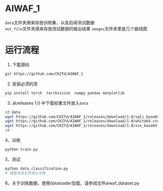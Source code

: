 # AIWAF_1
`data`文件夹用来存放训练集，以及后续测试数据  
`out_file`文件夹用来存放测试数据的输出结果
`images`文件夹里是几个曲线图
# 运行流程
1. 下载源码  
```bash
git https://github.com/CKZfd/AIWAF_1
```
2. 安装必须的库
```bash
pip install torch  torchvision  numpy pandas matplotlib
```
3. 从releases 1.0 中下载权重文件放入`data`  
```bash
cd data
wget https://github.com/CKZfd/AIWAF_1/releases/download/1.0/sqli_base64.csv
wget https://github.com/CKZfd/AIWAF_1/releases/download/1.0/white64.csv
wget https://github.com/CKZfd/AIWAF_1/releases/download/1.0/xss_base64.csv
cd -
```
4、训练
```bash
python train.py
```
5、测试
```bash
python data_classification.py
# 请查阅该文件相关注释
```
6、关于训练数据，使用dataloader加载，请参阅文件aiwaf_dataset.py

